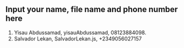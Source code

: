## Input your name, file name and phone number here
1. Yisau Abdussamad, yisauAbdussamad, 08123884098.
2. Salvador Lekan, SalvadorLekan.js, +2349056027157

